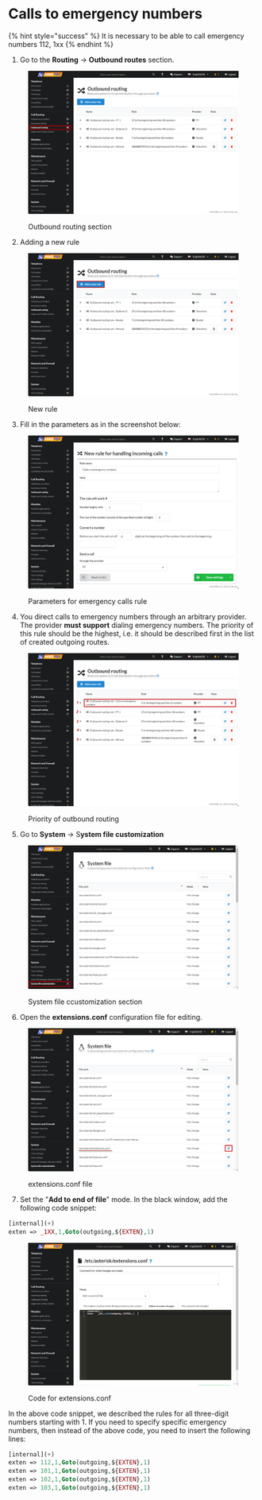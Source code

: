 # Calls to emergency numbers

{% hint style="success" %}
It is necessary to be able to call emergency numbers 112, 1xx
{% endhint %}

1. Go to the **Routing** → **Outbound routes** section.

<figure><img src="../../.gitbook/assets/OutboubdRoutingSection.png" alt=""><figcaption><p>Outbound routing section</p></figcaption></figure>

2. Adding a new rule

<figure><img src="../../.gitbook/assets/NewRuleForOutoundRouting.png" alt=""><figcaption><p>New rule</p></figcaption></figure>

3. Fill in the parameters as in the screenshot below:

<figure><img src="../../.gitbook/assets/SettingsForOutboundRoute.png" alt=""><figcaption><p>Parameters for emergency calls rule</p></figcaption></figure>

4. You direct calls to emergency numbers through an arbitrary provider. The provider **must support** dialing emergency numbers. The priority of this rule should be the highest, i.e. it should be described first in the list of created outgoing routes.

<figure><img src="../../.gitbook/assets/Priority.png" alt=""><figcaption><p>Priority of outbound routing</p></figcaption></figure>

5. Go to **System** → S**ystem file customization**

<figure><img src="../../.gitbook/assets/SystemFileCustomization.png" alt=""><figcaption><p>System file ccustomization section </p></figcaption></figure>

6. Open the **extensions.conf** configuration file for editing.

<figure><img src="../../.gitbook/assets/EditExtensions.conf.png" alt=""><figcaption><p>extensions.conf file</p></figcaption></figure>

7. Set the "**Add to end of file**" mode. In the black window, add the following code snippet:

```php
[internal](+)
exten => _1XX,1,Goto(outgoing,${EXTEN},1)	
```

<figure><img src="../../.gitbook/assets/CodeForExtensionsConf (1).png" alt=""><figcaption><p>Code for extensions.conf</p></figcaption></figure>

In the above code snippet, we described the rules for all three-digit numbers starting with 1. If you need to specify specific emergency numbers, then instead of the above code, you need to insert the following lines:

```php
[internal](+)
exten => 112,1,Goto(outgoing,${EXTEN},1)
exten => 101,1,Goto(outgoing,${EXTEN},1)
exten => 102,1,Goto(outgoing,${EXTEN},1)
exten => 103,1,Goto(outgoing,${EXTEN},1)
```
